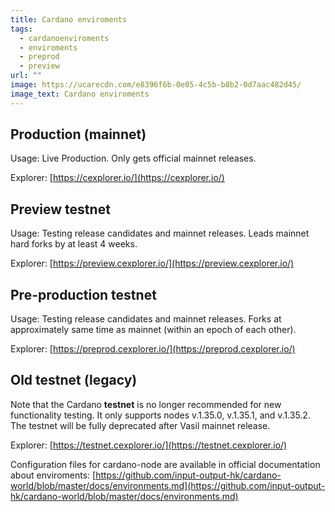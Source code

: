 ```yaml
---
title: Cardano enviroments
tags:
  - cardanoenviroments
  - enviroments
  - preprod
  - preview
url: ""
image: https://ucarecdn.com/e8396f6b-0e05-4c5b-b8b2-0d7aac482d45/
image_text: Cardano enviroments
---
```


## Production (mainnet)

Usage: Live Production. Only gets official mainnet releases.

Explorer: [https://cexplorer.io/](https://cexplorer.io/)

## Preview testnet

Usage: Testing release candidates and mainnet releases. Leads mainnet hard forks by at least 4 weeks.

Explorer: [https://preview.cexplorer.io/](https://preview.cexplorer.io/)

## Pre-production testnet

Usage: Testing release candidates and mainnet releases. Forks at approximately same time as mainnet (within an epoch of each other).

Explorer: [https://preprod.cexplorer.io/](https://preprod.cexplorer.io/)

## Old testnet (legacy)

Note that the Cardano **testnet** is no longer recommended for new functionality testing. It only supports nodes v.1.35.0, v.1.35.1, and v.1.35.2. The testnet will be fully deprecated after Vasil mainnet release. 

Explorer: [https://testnet.cexplorer.io/](https://testnet.cexplorer.io/)

Configuration files for cardano-node are available in official documentation about enviroments: [https://github.com/input-output-hk/cardano-world/blob/master/docs/environments.md](https://github.com/input-output-hk/cardano-world/blob/master/docs/environments.md)
